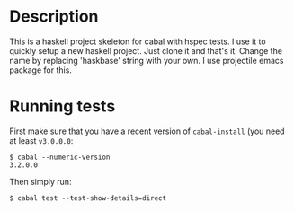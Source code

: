 # Description

This is a haskell project skeleton for cabal with hspec tests. 
I use it to quickly setup a new haskell project. Just clone it and that's it.
Change the name by replacing 'haskbase' string with your own. I use projectile emacs package for this.

# Running tests

First make sure that you have a recent version of `cabal-install` (you need at
least `v3.0.0.0`:

```
$ cabal --numeric-version
3.2.0.0
```

Then simply run:

```
$ cabal test --test-show-details=direct
```
